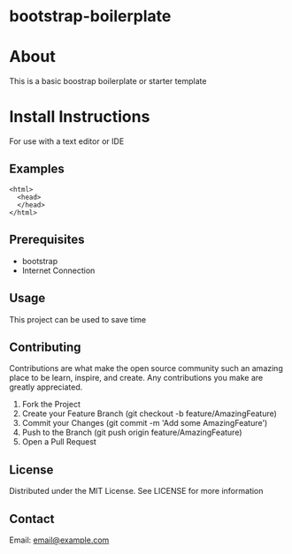 # bootstrap-boilerplate

# About
This is a basic boostrap boilerplate or starter template

# Install Instructions
For use with a text editor or IDE

## Examples
    <html>
      <head>
      </head>
    </html>

## Prerequisites

+ bootstrap
+ Internet Connection

## Usage
This project can be used to save time

## Contributing
Contributions are what make the open source community such an amazing place to be learn, inspire, and create. Any contributions you make are greatly appreciated.

1. Fork the Project
2. Create your Feature Branch (git checkout -b feature/AmazingFeature)
3. Commit your Changes (git commit -m 'Add some AmazingFeature')
4. Push to the Branch (git push origin feature/AmazingFeature)
5. Open a Pull Request

## License
Distributed under the MIT License. See LICENSE for more information

## Contact
Email: email@example.com


